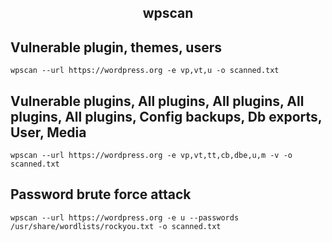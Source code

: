 <h2 align="center">wpscan</h2>

## Vulnerable plugin, themes, users
    wpscan --url https://wordpress.org -e vp,vt,u -o scanned.txt

## Vulnerable plugins, All plugins, All plugins, All plugins, All plugins, Config backups, Db exports, User, Media
    wpscan --url https://wordpress.org -e vp,vt,tt,cb,dbe,u,m -v -o scanned.txt

## Password brute force attack
    wpscan --url https://wordpress.org -e u --passwords /usr/share/wordlists/rockyou.txt -o scanned.txt
